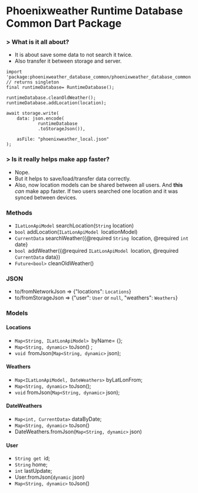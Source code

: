 # Phoenixweather Runtime Database Common Dart Package

### > What is it all about?
- It is about save some data to not search it twice. 
- Also transfer it between storage and server.

```
import 'package:phoenixweather_database_common/phoenixweather_database_common.dart';
// returns singleton
final runtimeDatabase= RuntimeDatabase();

runtimeDatabase.cleanOldWeather();
runtimeDatabase.addLocation(location);

await storage.write(
    data: json.encode(
            runtimeDatabase
            .toStorageJson()),

    asFile: "phoenixweather_local.json"
);
```

### > Is it really helps make app faster?
- Nope.
- But it helps to save/load/transfer data correctly.
- Also, now location models can be shared between all users. And **this** *can* make app faster. If two users searched one location and it was synced between devices.

### Methods
-  `ILatLonApiModel` searchLocation(`String` location)  
-  `bool` addLocation(`ILatLonApiModel `locationModel)
-  `CurrentData` searchWeather({@required `String `location, @required `int` date}
-   `bool `addWeather({@required `ILatLonApiModel `location, @required `CurrentData` data})
- `Future<bool>` cleanOldWeather() 
### JSON
- to/fromNetworkJson => {"locations": `Locations`}
- to/fromStorageJson => {"user": `User` or `null`, "weathers": `Weathers`}
### Models
#### Locations
- `Map<String, ILatLonApiModel> `byName= {};
- `Map<String, dynamic>` toJson() ;
- `void `fromJson(`Map<String, dynamic>` json);
#### Weathers
- `Map<ILatLonApiModel, DateWeathers>` byLatLonFrom;
- `Map<String, dynamic>` toJson();
- `void` fromJson(`Map<String, dynamic>` json);
#### DateWeathers
- `Map<int, CurrentData>` dataByDate;
- `Map<String, dynamic>` toJson()
- DateWeathers.fromJson(`Map<String, dynamic>` json)
#### User
- `String get `id;
- `String` home;
- `int` lastUpdate;
- User.fromJson(`dynamic` json)
- `Map<String, dynamic>` toJson()